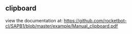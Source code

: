 ## clipboard

 view the documentation at: https://github.com/rocketbot-cl/SAPB1/blob/master/example/Manual_clipboard.pdf